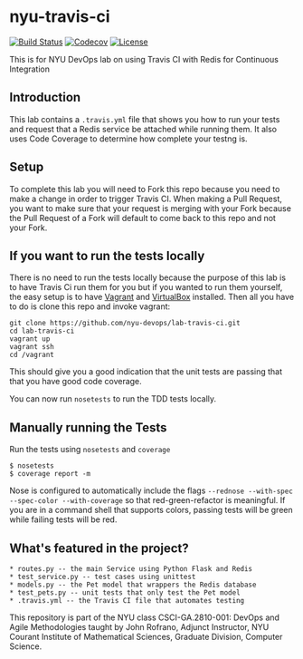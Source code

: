 # nyu-travis-ci

[![Build Status](https://travis-ci.com/sagonzalezc/lab-travis-ci.svg?branch=master)](https://travis-ci.com/sagonzalezc/lab-travis-ci)
[![Codecov](https://img.shields.io/codecov/c/github/nyu-devops/lab-travis-ci.svg)]()
[![License](https://img.shields.io/badge/License-Apache%202.0-blue.svg)](https://opensource.org/licenses/Apache-2.0)
    
This is for NYU DevOps lab on using Travis CI with Redis for Continuous Integration

## Introduction

This lab contains a `.travis.yml` file that shows you how to run your tests and request that a Redis service be attached while running them. It also uses Code Coverage to determine how complete your testng is.

## Setup

To complete this lab you will need to Fork this repo because you need to make a change in order to trigger Travis CI. When making a Pull Request, you want to make sure that your request is merging with your Fork because the Pull Request of a Fork will default to come back to this repo and not your Fork.

## If you want to run the tests locally

There is no need to run the tests locally because the purpose of this lab is to have Travis Ci run them for you but if you wanted to run them yourself, the easy setup is to have [Vagrant](https://www.vagrantup.com/) and [VirtualBox](https://www.virtualbox.org/) installed. Then all you have to do is clone this repo and invoke vagrant:

    git clone https://github.com/nyu-devops/lab-travis-ci.git
    cd lab-travis-ci
    vagrant up
    vagrant ssh
    cd /vagrant

This should give you a good indication that the unit tests are passing that that you have good code coverage.

You can now run `nosetests` to run the TDD tests locally.

## Manually running the Tests

Run the tests using `nosetests` and `coverage`

    $ nosetests
    $ coverage report -m

Nose is configured to automatically include the flags `--rednose --with-spec --spec-color --with-coverage` so that red-green-refactor is meaningful. If you are in a command shell that supports colors, passing tests will be green while failing tests will be red.

## What's featured in the project?

    * routes.py -- the main Service using Python Flask and Redis
    * test_service.py -- test cases using unittest
    * models.py -- the Pet model that wrappers the Redis database
    * test_pets.py -- unit tests that only test the Pet model
    * .travis.yml -- the Travis CI file that automates testing

This repository is part of the NYU class CSCI-GA.2810-001: DevOps and Agile Methodologies taught by John Rofrano, Adjunct Instructor, NYU Courant Institute of Mathematical Sciences, Graduate Division, Computer Science.

